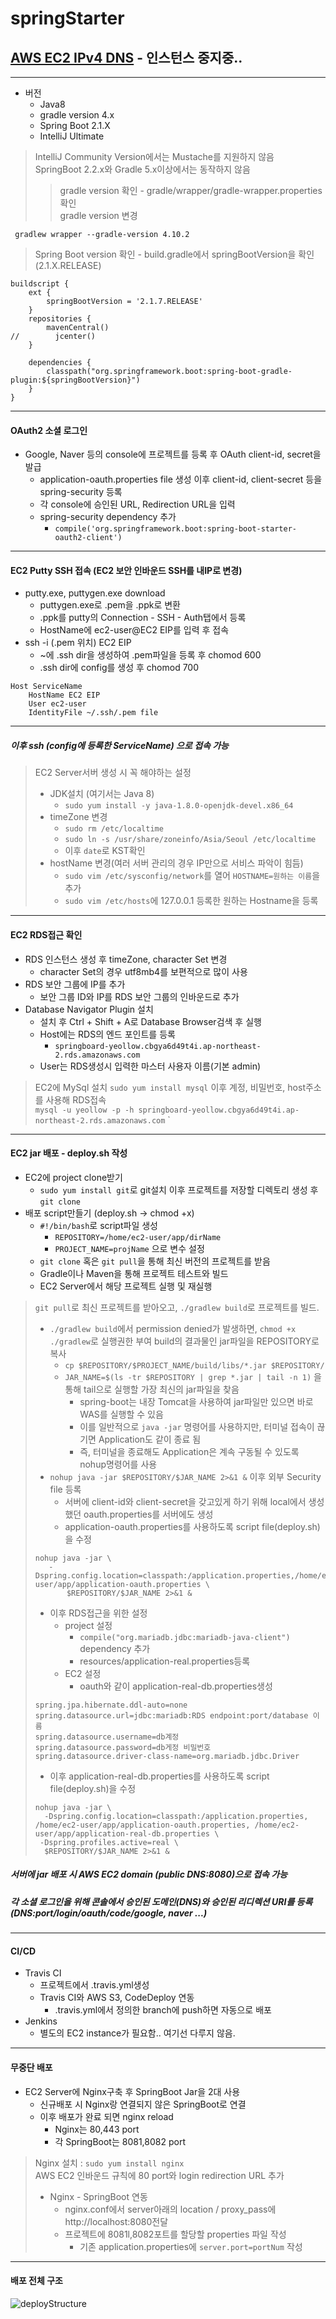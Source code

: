 # springStarter
## [AWS EC2 IPv4 DNS](http://ec2-54-180-199-32.ap-northeast-2.compute.amazonaws.com:8080/) - 인스턴스 중지중..

<hr>

* 버전
  * Java8 
  * gradle version 4.x 
  * Spring Boot 2.1.X 
  * IntelliJ Ultimate

> IntelliJ Community Version에서는 Mustache를 지원하지 않음 \
> SpringBoot 2.2.x와 Gradle 5.x이상에서는 동작하지 않음
> > gradle version 확인 - gradle/wrapper/gradle-wrapper.properties 확인 \
> > gradle version 변경
```
 gradlew wrapper --gradle-version 4.10.2
``` 

> Spring Boot version 확인 - build.gradle에서 springBootVersion을 확인 (2.1.X.RELEASE)
```
buildscript {
    ext {
        springBootVersion = '2.1.7.RELEASE'
    }
    repositories {
        mavenCentral()
//        jcenter()
    }

    dependencies {
        classpath("org.springframework.boot:spring-boot-gradle-plugin:${springBootVersion}")
    }
}
```
<hr>

#### OAuth2 소셜 로그인
* Google, Naver 등의 console에 프로젝트를 등록 후 OAuth client-id, secret을 발급
    *   application-oauth.properties file 생성 이후 client-id, client-secret 등을 spring-security 등록
    *   각 console에 승인된 URL, Redirection URL을 입력
    *   spring-security dependency 추가
        *   `compile('org.springframework.boot:spring-boot-starter-oauth2-client')`
    
<hr>

#### EC2 Putty SSH 접속 (EC2 보안 인바운드 SSH를 내IP로 변경)
* putty.exe, puttygen.exe download
    *   puttygen.exe로 .pem을 .ppk로 변환
    *   .ppk를 putty의 Connection - SSH - Auth탭에서 등록
    *   HostName에 ec2-user@EC2 EIP를 입력 후 접속
* ssh -i (.pem 위치) EC2 EIP
    *   ~에 .ssh dir을 생성하여 .pem파일을 등록 후 chomod 600
    *   .ssh dir에 config를 생성 후 chomod 700
    
```
Host ServiceName
    HostName EC2 EIP
    User ec2-user
    IdentityFile ~/.ssh/.pem file
```
<hr>

##### 이후 ssh (config에 등록한 ServiceName) 으로 접속 가능
>   EC2 Server서버 생성 시 꼭 해야하는 설정
> * JDK설치 (여기서는 Java 8)
>   *  `sudo yum install -y java-1.8.0-openjdk-devel.x86_64` 
> * timeZone 변경
>   *  `sudo rm /etc/localtime`
>   *  `sudo ln -s /usr/share/zoneinfo/Asia/Seoul /etc/localtime`
>   * 이후 `date`로 KST확인 
> * hostName 변경(여러 서버 관리의 경우 IP만으로 서비스 파악이 힘듬)
>   * `sudo vim /etc/sysconfig/network`를 열어 `HOSTNAME=원하는 이름`을 추가
>   * `sudo vim /etc/hosts`에 127.0.0.1  등록한 원하는 Hostname을 등록

<hr>

#### EC2 RDS접근 확인
*   RDS 인스턴스 생성 후 timeZone, character Set 변경
    *  character Set의 경우 utf8mb4를 보편적으로 많이 사용
*   RDS 보안 그룹에 IP를 추가
    *   보안 그룹 ID와 IP를 RDS 보안 그룹의 인바운드로 추가
*   Database Navigator Plugin 설치
    *   설치 후 Ctrl + Shift + A로 Database Browser검색 후 실행
    *   Host에는 RDS의 엔드 포인트를 등록
        *   `springboard-yeollow.cbgya6d49t4i.ap-northeast-2.rds.amazonaws.com`
    *   User는 RDS생성시 입력한 마스터 사용자 이름(기본 admin)
>   EC2에 MySql 설치 `sudo yum install mysql`
>   이후 계정, 비밀번호, host주소를 사용해 RDS접속  \
>   `mysql -u yeollow -p -h springboard-yeollow.cbgya6d49t4i.ap-northeast-2.rds.amazonaws.com`
`
<hr>

#### EC2 jar 배포 - deploy.sh 작성
*   EC2에 project clone받기
    *   `sudo yum install git`로 git설치 이후 프로젝트를 저장할 디렉토리 생성 후 `git clone`
*   배포 script만들기 (deploy.sh -> chmod +x)
    *   `#!/bin/bash`로 script파일 생성
        *   `REPOSITORY=/home/ec2-user/app/dirName`
        *   `PROJECT_NAME=projName` 으로 변수 설정
    *   `git clone` 혹은 `git pull`을 통해 최신 버전의 프로젝트를 받음
    *   Gradle이나 Maven을 통해 프로젝트 테스트와 빌드
    *   EC2 Server에서 해당 프로젝트 실행 및 재실행
>   `git pull`로 최신 프로젝트를 받아오고, `./gradlew build`로 프로젝트를 빌드.
>   *   `./gradlew build`에서 permission denied가 발생하면, `chmod +x ./gradlew`로 실행권한 부여
>      build의 결과물인 jar파일을 REPOSITORY로 복사 
>       *   `cp $REPOSITORY/$PROJECT_NAME/build/libs/*.jar $REPOSITORY/` 
>       *   `JAR_NAME=$(ls -tr $REPOSITORY | grep *.jar | tail -n 1)` 을 통해 tail으로 실행할 가장 최신의 jar파일을 찾음 
>            *   spring-boot는 내장 Tomcat을 사용하여 jar파일만 있으면 바로 WAS를 실행할 수 있음 
>            *   이를 일반적으로 `java -jar` 명령어를 사용하지만, 터미널 접속이 끊기면 Application도 같이 종료 됨 
>            * 즉, 터미널을 종료해도 Application은 계속 구동될 수 있도록 nohup명령어를 사용 
>   *   `nohup java -jar $REPOSITORY/$JAR_NAME 2>&1 &` 이후 외부 Security file 등록
>       *   서버에 client-id와 client-secret을 갖고있게 하기 위해 local에서 생성했던 oauth.properties를 서버에도 생성
>       *   application-oauth.properties를 사용하도록 script file(deploy.sh)을 수정
>```
>nohup java -jar \
>    -Dspring.config.location=classpath:/application.properties,/home/ec2-user/app/application-oauth.properties \ 
>        $REPOSITORY/$JAR_NAME 2>&1 &
>``` 
>   *   이후 RDS접근을 위한 설정
>       *   project 설정 
>           *   `compile("org.mariadb.jdbc:mariadb-java-client")` dependency 추가
>           *   resources/application-real.properties등록
>       *   EC2 설정
>           *   oauth와 같이 application-real-db.properties생성
>```           
>spring.jpa.hibernate.ddl-auto=none
>spring.datasource.url=jdbc:mariadb:RDS endpoint:port/database 이름
>spring.datasource.username=db계정
>spring.datasource.password=db게정 비밀번호
>spring.datasource.driver-class-name=org.mariadb.jdbc.Driver
> ```
>   * 이후 application-real-db.properties를 사용하도록 script file(deploy.sh)을 수정
>```
>nohup java -jar \
>   -Dspring.config.location=classpath:/application.properties, /home/ec2-user/app/application-oauth.properties, /home/ec2-user/app/application-real-db.properties \
>  -Dspring.profiles.active=real \
>   $REPOSITORY/$JAR_NAME 2>&1 &
>```

##### 서버에 jar 배포 시 AWS EC2 domain (public DNS:8080)으로 접속 가능
##### 각 소셜 로그인을 위해 콘솔에서 승인된 도메인(DNS)와 승인된 리디렉션 URI를 등록(DNS:port/login/oauth/code/google, naver ...)

<hr>

#### CI/CD
*   Travis CI
    *   프로젝트에서 .travis.yml생성
    *   Travis CI와 AWS S3, CodeDeploy 연동
        *   .travis.yml에서 정의한 branch에 push하면 자동으로 배포
*   Jenkins
    *   별도의 EC2 instance가 필요함.. 여기선 다루지 않음.
    
<hr>
    
#### 무중단 배포
*   EC2 Server에 Nginx구축 후 SpringBoot Jar을 2대 사용
    *   신규배포 시 Nginx랑 연결되지 않은 SpringBoot로 연결
    *   이후 배포가 완료 되면 nginx reload
        *   Nginx는 80,443 port
        *   각 SpringBoot는 8081,8082 port
>   Nginx 설치 : `sudo yum install nginx` \
>   AWS EC2 인바운드 규칙에 80 port와 login redirection URL 추가 
>   *   Nginx - SpringBoot 연동
>       *   nginx.conf에서 server아래의 location / proxy_pass에 http://localhost:8080전달
>       *   프로젝트에 8081l,8082포트를 할당할 properties 파일 작성
>           *   기존 application.properties에 `server.port=portNum` 작성

<hr>

#### 배포 전체 구조
![deployStructure](./image/deployStructure.jpg)
